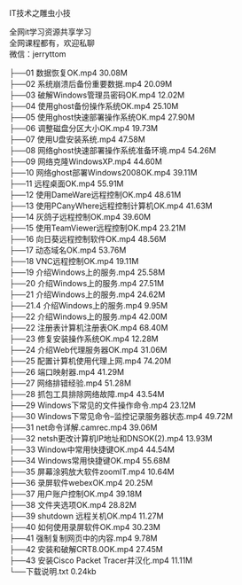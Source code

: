 IT技术之雕虫小技

全网it学习资源共享学习<br>全网课程都有，欢迎私聊<br>微信：jerryttom<br>

├──01 数据恢复OK.mp4 30.08M<br> ├──02 系统崩溃后备份重要数据.mp4 20.09M<br> ├──03 破解Windows管理员密码OK.mp4 12.02M<br> ├──04 使用ghost备份操作系统OK.mp4 25.10M<br> ├──05 使用ghost快速部署操作系统OK.mp4 27.90M<br> ├──06 调整磁盘分区大小OK.mp4 19.73M<br> ├──07 使用U盘安装系统.mp4 47.58M<br> ├──08 网络ghost快速部署操作系统准备环境.mp4 54.26M<br> ├──09 网络克隆WindowsXP.mp4 44.60M<br> ├──10 网络ghost部署Windows2008OK.mp4 39.11M<br> ├──11 远程桌面OK.mp4 55.91M<br> ├──12 使用DameWare远程控制OK.mp4 48.61M<br> ├──13 使用PCanyWhere远程控制计算机OK.mp4 41.63M<br> ├──14 灰鸽子远程控制OK.mp4 39.60M<br> ├──15 使用TeamViewer远程控制OK.mp4 23.21M<br> ├──16 向日葵远程控制软件OK.mp4 48.56M<br> ├──17 动态域名OK.mp4 53.76M<br> ├──18 VNC远程控制OK.mp4 19.11M<br> ├──19 介绍Windows上的服务.mp4 25.58M<br> ├──20 介绍Windows上的服务.mp4 27.51M<br> ├──21 介绍Windows上的服务.mp4 24.62M<br> ├──21.4 介绍Windows上的服务.mp4 9.95M<br> ├──22 介绍Windows上的服务.mp4 42.00M<br> ├──22 注册表计算机注册表OK.mp4 68.40M<br> ├──23 修复安装操作系统OK.mp4 12.28M<br> ├──24 介绍Web代理服务器OK.mp4 31.06M<br> ├──25 配置计算机使用代理上网.mp4 74.20M<br> ├──26 端口映射器.mp4 41.29M<br> ├──27 网络排错经验.mp4 51.28M<br> ├──28 抓包工具排除网络故障.mp4 43.54M<br> ├──29 Windows下常见的文件操作命令.mp4 23.12M<br> ├──30 Windows下常见命令–监控记录服务器状态.mp4 49.72M<br> ├──31 net命令详解.camrec.mp4 39.06M<br> ├──32 netsh更改计算机IP地址和DNSOK(2).mp4 13.93M<br> ├──33 Window中常用快捷键OK.mp4 44.54M<br> ├──34 Windows常用快捷键OK.mp4 55.68M<br> ├──35 屏幕涂鸦放大软件zoomIT.mp4 10.64M<br> ├──36 录屏软件webexOK.mp4 20.25M<br> ├──37 用户账户控制OK.mp4 39.18M<br> ├──38 文件夹选项OK.mp4 28.82M<br> ├──39 shutdown 远程关机OK.mp4 11.27M<br> ├──40 如何使用录屏软件OK.mp4 30.23M<br> ├──41 强制复制网页中的内容.mp4 9.78M<br> ├──42 安装和破解CRT8.0OK.mp4 27.45M<br> ├──43 安装Cisco Packet Tracer并汉化.mp4 11.11M<br> └──下载说明.txt 0.24kb